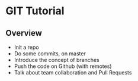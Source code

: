 # GIT Tutorial

## Overview

* Init a repo
* Do some commits, on master
* Introduce the concept of branches
* Push the code on Github (with remotes)
* Talk about team collaboration and Pull Requests